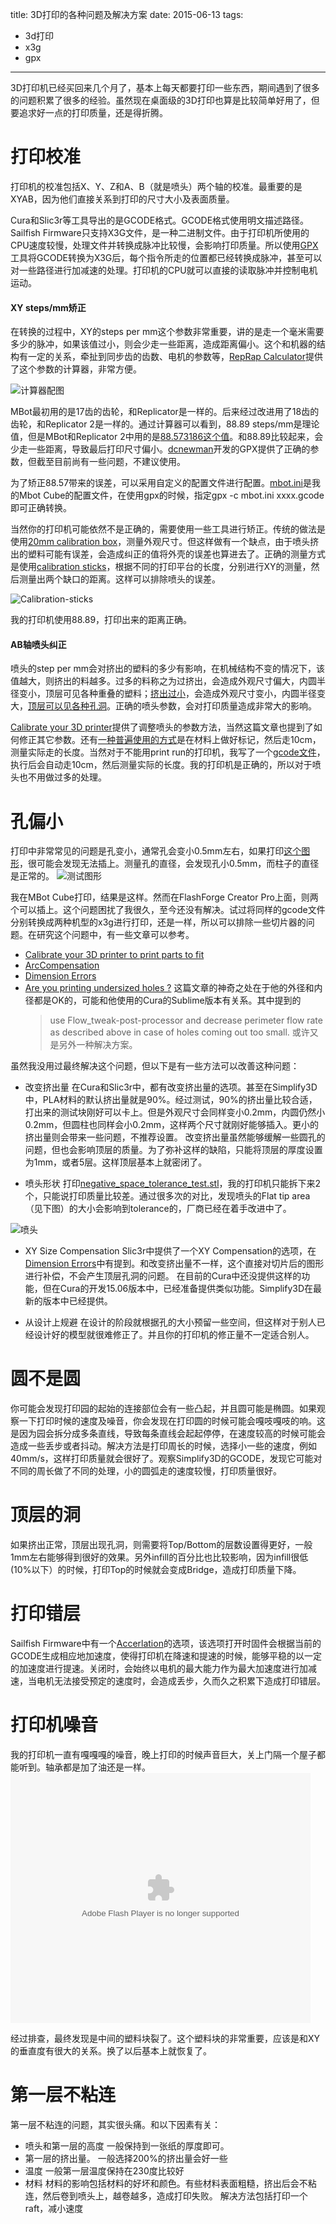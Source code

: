 title: 3D打印的各种问题及解决方案
date: 2015-06-13 
tags: 
- 3d打印
- x3g
- gpx
---
3D打印机已经买回来几个月了，基本上每天都要打印一些东西，期间遇到了很多的问题积累了很多的经验。虽然现在桌面级的3D打印也算是比较简单好用了，但要追求好一点的打印质量，还是得折腾。

# 打印校准
打印机的校准包括X、Y、Z和A、B（就是喷头）两个轴的校准。最重要的是XYAB，因为他们直接关系到打印的尺寸大小及表面质量。

Cura和Slic3r等工具导出的是GCODE格式。GCODE格式使用明文描述路径。Sailfish Firmware只支持X3G文件，是一种二进制文件。由于打印机所使用的CPU速度较慢，处理文件并转换成脉冲比较慢，会影响打印质量。所以使用[GPX](https://github.com/whpthomas/GPX)工具将GCODE转换为X3G后，每个指令所走的位置都已经转换成脉冲，甚至可以对一些路径进行加减速的处理。打印机的CPU就可以直接的读取脉冲并控制电机运动。

#### XY steps/mm矫正
在转换的过程中，XY的steps per mm这个参数非常重要，讲的是走一个毫米需要多少的脉冲，如果该值过小，则会少走一些距离，造成距离偏小。这个和机器的结构有一定的关系，牵扯到同步齿的齿数、电机的参数等，[RepRap Calculator](http://prusaprinters.org/calculator/)提供了这个参数的计算器，非常方便。

![计算器配图](/images/2015/06/calculator.jpg)

MBot最初用的是17齿的齿轮，和Replicator是一样的。后来经过改进用了18齿的齿轮，和Replicator 2是一样的。通过计算器可以看到，88.89 steps/mm是理论值，但是MBot和Replicator 2中用的是[88.573186这个值](https://github.com/whpthomas/GPX/blob/master/gpx.c)。和88.89比较起来，会少走一些距离，导致最后打印尺寸偏小。[dcnewman](https://github.com/dcnewman/GPX)开发的GPX提供了正确的参数，但截至目前尚有一些问题，不建议使用。

为了矫正88.57带来的误差，可以采用自定义的配置文件进行配置。[mbot.ini](https://github.com/derekhe-3dprinting/print-settings/blob/master/mbot.ini)是我的Mbot Cube的配置文件，在使用gpx的时候，指定gpx -c mbot.ini xxxx.gcode即可正确转换。

当然你的打印机可能依然不是正确的，需要使用一些工具进行矫正。传统的做法是使用[20mm calibration box](http://www.thingiverse.com/download:139958)，测量外观尺寸。但这样做有一个缺点，由于喷头挤出的塑料可能有误差，会造成纠正的值将外壳的误差也算进去了。正确的测量方式是使用[calibration sticks](https://www.youmagine.com/designs/calibration-sticks)，根据不同的打印平台的长度，分别进行XY的测量，然后测量出两个缺口的距离。这样可以排除喷头的误差。

![Calibration-sticks](https://d36c0vbvwjb9cx.cloudfront.net/uploads/image/file/60970/medium_9001test.JPG)

我的打印机使用88.89，打印出来的距离正确。

#### AB轴喷头纠正
喷头的step per mm会对挤出的塑料的多少有影响，在机械结构不变的情况下，该值越大，则挤出的料越多。过多的料称之为过挤出，会造成外观尺寸偏大，内圆半径变小，顶层可见各种重叠的塑料；[挤出过小](http://support.3dverkstan.se/article/23-a-visual-ultimaker-troubleshooting-guide#underextrusion)，会造成外观尺寸变小，内圆半径变大，[顶层可以见各种孔洞](http://support.3dverkstan.se/article/23-a-visual-ultimaker-troubleshooting-guide#pillowing)。正确的喷头参数，会对打印质量造成非常大的影响。

[Calibrate your 3D printer](http://www.thingiverse.com/thing:52946)提供了调整喷头的参数方法，当然这篇文章也提到了如何修正其它参数。还有[一种普遍使用的方式](https://www.youtube.com/watch?v=YUPfBJz3I6Y)是在材料上做好标记，然后走10cm，测量实际走的长度。当然对于不能用print run的打印机，我写了一个[gcode文件](https://github.com/derekhe-3dprinting/print-settings/blob/master/E-calibration.gcode)，执行后会自动走10cm，然后测量实际的长度。我的打印机是正确的，所以对于喷头也不用做过多的处理。

# 孔偏小
打印中非常常见的问题是孔变小，通常孔会变小0.5mm左右，如果打印[这个图形](http://www.thingiverse.com/download:139973)，很可能会发现无法插上。测量孔的直径，会发现孔小0.5mm，而柱子的直径是正常的。
![测试图形](http://thingiverse-production-new.s3.amazonaws.com/renders/59/ea/10/fe/a5/test_plug_preview_featured.jpg)

我在MBot Cube打印，结果是这样。然而在FlashForge Creator Pro上面，则两个可以插上。这个问题困扰了我很久，至今还没有解决。试过将同样的gcode文件分别转换成两种机型的x3g进行打印，还是一样，所以可以排除一些切片器的问题。在研究这个问题中，有一些文章可以参考。

* [Calibrate your 3D printer to print parts to fit](http://www.thingiverse.com/thing:52946/#instructions)
* [ArcCompensation](http://reprap.org/wiki/ArcCompensation)
* [Dimension Errors](http://manual.slic3r.org/troubleshooting/dimension-errors)
* [Are you printing undersized holes ?](http://www.deltarap.org/printing-undersized-holes/)
  这篇文章的神奇之处在于他的外径和内径都是OK的，可能和他使用的Cura的Sublime版本有关系。其中提到的
  > use Flow_tweak-post-processor and decrease perimeter flow rate as described above in case of holes coming out too small.
  或许又是另外一种解决方案。
  
虽然我没用过最终解决这个问题，但以下是有一些方法可以改善这种问题：

* 改变挤出量
在Cura和Slic3r中，都有改变挤出量的选项。甚至在Simplify3D中，PLA材料的默认挤出量就是90%。经过测试，90%的挤出量比较合适，打出来的测试块刚好可以卡上。但是外观尺寸会同样变小0.2mm，内圆仍然小0.2mm，但圆柱也同样会小0.2mm，这样两个尺寸就刚好能够插入。更小的挤出量则会带来一些问题，不推荐设置。
改变挤出量虽然能够缓解一些圆孔的问题，但也会影响顶层的质量。为了弥补这样的缺陷，只能将顶层的厚度设置为1mm，或者5层。这样顶层基本上就密闭了。

* 喷头形状
打印[negative_space_tolerance_test.stl](http://www.thingiverse.com/thing:533472)，我的打印机只能拆下来2个，只能说打印质量比较差。通过很多次的对比，发现喷头的Flat tip area（见下图）的大小会影响到tolerance的，厂商已经在着手改进中了。

![喷头](http://static.creativetools.se/image/cache/data/CMR/nozzle_02mm/add_img/nozzle_02_-1280x720.jpg)

* XY Size Compensation
Slic3r中提供了一个XY Compensation的选项，在[Dimension Errors](http://manual.slic3r.org/troubleshooting/dimension-errors)中有提到。和改变挤出量不一样，这个直接对切片后的图形进行补偿，不会产生顶层孔洞的问题。
在目前的Cura中还没提供这样的功能，但在Cura的开发15.06版本中，已经准备提供类似功能。Simplify3D在最新的版本中已经提供。

* 从设计上规避
在设计的阶段就根据孔的大小预留一些空间，但这样对于别人已经设计好的模型就很难修正了。并且你的打印机的修正量不一定适合别人。

# 圆不是圆
你可能会发现打印园的起始的连接部位会有一些凸起，并且圆可能是椭圆。如果观察一下打印时候的速度及噪音，你会发现在打印圆的时候可能会嘎吱嘎吱的响。这是因为园会拆分成多条直线，导致每条直线会起起停停，在速度较高的时候可能会造成一些丢步或者抖动。解决方法是打印周长的时候，选择小一些的速度，例如40mm/s，这样打印质量就会很好了。观察Simplify3D的GCODE，发现它可能对不同的周长做了不同的处理，小的圆弧走的速度较慢，打印质量很好。

# 顶层的洞
如果挤出正常，顶层出现孔洞，则需要将Top/Bottom的层数设置得更好，一般1mm左右能够得到很好的效果。另外infill的百分比也比较影响，因为infill很低(10%以下）的时候，打印Top的时候就会变成Bridge，造成打印质量下降。

# 打印错层
Sailfish Firmware中有一个[Accerlation](http://www.sailfishfirmware.com/doc/parameters-acceleration.html#x21-590004.3)的选项，该选项打开时固件会根据当前的GCODE生成相应地加速度，使得打印机在降速和提速的时候，能够平稳的以一定的加速度进行提速。关闭时，会始终以电机的最大能力作为最大加速度进行加减速，当电机无法接受预定的速度时，会造成丢步，久而久之积累下造成打印错层。

# 打印机噪音
我的打印机一直有嘎嘎嘎的噪音，晚上打印的时候声音巨大，关上门隔一个屋子都能听到。轴承都是加了油还是一样。
<embed src="http://www.tudou.com/v/M7R-H8fCi7Q/&resourceId=10747321_05_02_99&tid=0/v.swf" type="application/x-shockwave-flash" allowscriptaccess="always" allowfullscreen="true" wmode="opaque" width="480" height="400"></embed>

经过排查，最终发现是中间的塑料块裂了。这个塑料块的非常重要，应该是和XY的垂直度有很大的关系。换了以后基本上就恢复了。
# 第一层不粘连
第一层不粘连的问题，其实很头痛。和以下因素有关：
* 喷头和第一层的高度
  一般保持到一张纸的厚度即可。
* 第一层的挤出量。
  一般选择200%的挤出量会好一些
* 温度
  一般第一层温度保持在230度比较好
* 材料
  材料的影响包括材料的好坏和颜色。有些材料表面粗糙，挤出后会不粘连，然后卷到喷头上，越卷越多，造成打印失败。
  解决方法包括打印一个raft，减小速度